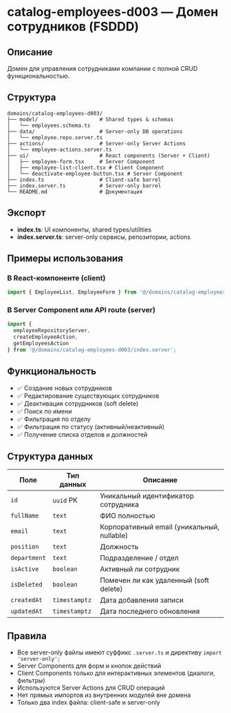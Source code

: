 # catalog-employees-d003 — Домен сотрудников (FSDDD)

## Описание

Домен для управления сотрудниками компании с полной CRUD функциональностью.

## Структура

```
domains/catalog-employees-d003/
├── model/                    # Shared types & schemas
│   └── employees.schema.ts
├── data/                     # Server-only DB operations
│   └── employee.repo.server.ts
├── actions/                  # Server-only Server Actions
│   └── employee-actions.server.ts
├── ui/                       # React components (Server + Client)
│   ├── employee-form.tsx     # Server Component
│   ├── employee-list-client.tsx # Client Component
│   └── deactivate-employee-button.tsx # Server Component
├── index.ts                  # Client-safe barrel
├── index.server.ts           # Server-only barrel
└── README.md                 # Документация
```

## Экспорт

- **index.ts**: UI компоненты, shared types/utilities
- **index.server.ts**: server-only сервисы, репозитории, actions

## Примеры использования

### В React-компоненте (client)

```ts
import { EmployeeList, EmployeeForm } from '@/domains/catalog-employees-d003';
```

### В Server Component или API route (server)

```ts
import {
  employeeRepositoryServer,
  createEmployeeAction,
  getEmployeesAction
} from '@/domains/catalog-employees-d003/index.server';
```

## Функциональность

- ✅ Создание новых сотрудников
- ✅ Редактирование существующих сотрудников
- ✅ Деактивация сотрудников (soft delete)
- ✅ Поиск по имени
- ✅ Фильтрация по отделу
- ✅ Фильтрация по статусу (активный/неактивный)
- ✅ Получение списка отделов и должностей

## Структура данных

| Поле         | Тип данных    | Описание                                   |
| ------------ | ------------- | ------------------------------------------ |
| `id`         | `uuid` PK     | Уникальный идентификатор сотрудника        |
| `fullName`   | `text`        | ФИО полностью                              |
| `email`      | `text`        | Корпоративный email (уникальный, nullable) |
| `position`   | `text`        | Должность                                  |
| `department` | `text`        | Подразделение / отдел                      |
| `isActive`   | `boolean`     | Активный ли сотрудник                      |
| `isDeleted`  | `boolean`     | Помечен ли как удаленный (soft delete)     |
| `createdAt`  | `timestamptz` | Дата добавления записи                     |
| `updatedAt`  | `timestamptz` | Дата последнего обновления                 |

## Правила

- Все server-only файлы имеют суффикс `.server.ts` и директиву `import 'server-only';`
- Server Components для форм и кнопок действий
- Client Components только для интерактивных элементов (диалоги, фильтры)
- Используются Server Actions для CRUD операций
- Нет прямых импортов из внутренних модулей вне домена
- Только два index файла: client-safe и server-only
